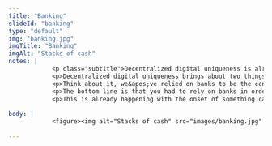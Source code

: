```yaml
--- 
title: "Banking"
slideId: "banking"
type: "default"
img: "banking.jpg"
imgTitle: "Banking"
imgAlt: "Stacks of cash"
notes: | 
            <p class="subtitle">Decentralized digital uniqueness is already impacting operations in the financial technology sector.</p>
            <p>Decentralized digital uniqueness brings about two things that can impact banking. The first is that it can provide the ability to know which account has what amount of money at any given time (unit of account). This ability leads us to the next thing that decentralized digital uniqueness then provides, complete control over your own money. </p>
            <p>Think about it, we&apos;ve relied on banks to be the centralized holder and processor of many payments, and this has led to certain barriers when it comes to using our own money. These banks sometimes act as gatekeepers, keeping you from your own funds. </p>
            <p>The bottom line is that you had to rely on banks in order to store and transfer our own money. A decentralized network made up of digitally unique participants completely undermines the status quo of centralized banks. A network that can come to a consensus has proven to be a viable means of transaction, Bitcoin proved that. There is no reason these principles can&apos;t extend to the banking and financial services industry as a whole.</p>
            <p>This is already happening with the onset of something called Decentralized Finance. Instead of ignoring this technology, banks are asking how they can adapt blockchain technology to fit their needs. We already talked about how long it takes to conduct a simple wire transfer compared to a cryptocurrency transaction. Banks have noticed and asked how they can use the technology for interbank settlement. It&apos;s currently relatively quick to make a transaction using bitcoin compared to a wire transfer, now banks are using blockchain technology in order to address this issue.</p>
        
body: | 
            <figure><img alt="Stacks of cash" src="images/banking.jpg" title="Banking"></figure>
        
---
```

